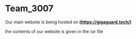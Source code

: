 # Team_3007

Our main website is being hosted on 
**(https://gigaguard.tech/)**

the contents of our website is given in 
the rar file

